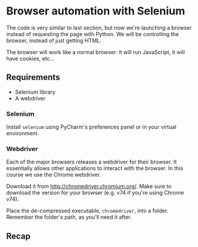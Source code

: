 # Browser automation with Selenium

The code is very similar to last section, but now we're launching a browser instead of requesting the page with Python. We will be controlling the browser, instead of just getting HTML.

The browser will work like a normal browser: it will run JavaScript, it will have cookies, etc...

## Requirements

- Selenium library
- A webdriver

### Selenium

Install `selenium` using PyCharm's preferences panel or in your virtual environment.

### Webdriver

Each of the major browsers releases a webdriver for their browser. It essentially allows other applications to interact with the browser. In this course we use the Chrome webdriver.

Download it from http://chromedriver.chromium.org/. Make sure to download the version for your browser (e.g. v74 if you're using Chrome v74).

Place the de-compressed executable, `chromedriver`, into a folder. Remember the folder's path, as you'll need it after.

## Recap

